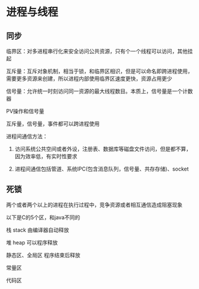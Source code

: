 # 进程与线程

## 同步

临界区：对多进程串行化来安全访问公共资源，只有个一个线程可以访问，其他挂起

互斥量：互斥对象机制，相当于锁，和临界区相识，但是可以命名即跨进程使用，需要更多资源来创建，所以进程内部使用临界区速度更快，资源占用更少

信号量：允许统一时刻访问同一资源的最大线程数目。本质上，信号量是一个计数器

PV操作和信号量

互斥量，信号量，事件都可以跨进程使用



进程间通信方法：

1. 访问系统公共空间或者外设，注册表、数据库等磁盘文件访问，但是都不算，因为效率低，有实时性要求

2. 进程间通信包括管道、系统IPC(包含消息队列，信号量、共存存储)、socket

## 死锁

两个或者两个以上的进程在执行过程中，竞争资源或者相互通信造成阻塞现象

以下是C的5个区，和java不同的

栈 stack  由编译器自动释放  

堆 heap 可以程序释放 

静态区、全局区   程序结束后释放

常量区

代码区





